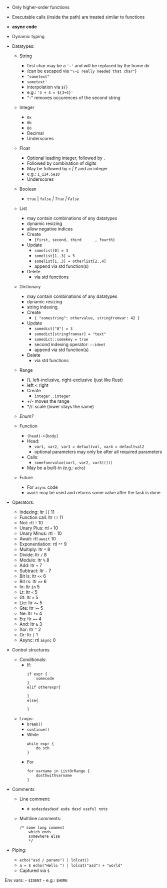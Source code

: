 - Only higher-order functions
- Executable calls (inside the path) are treated similar to functions
- **async code**
- Dynamic typing
- Datatypes:
	- String
		- first char may be a `'~'` and will be replaced by the home dir
		- (can be escaped via `"\~I really needed that char"`)
		- `"sometext"`
		- `sometext'`
		- interpolation via `${}` 
		- e.g.: `'3 + 4 = ${3+4}'`
		- "-" removes occurences of the second string
	- Integer
		- `0x`
		- `0b`
		- `0o`
		- Decimal
		- Underscores
	- Float
		- Optional leading integer, followed by `.`
		- Followed by combination of digits
		- May be followed by `e` *| `E`* and an integer
		- e.g.: `1_124.5e10`
		- Underscores
	- Boolean
		- `true` | `false` *| `True` | `False`*
	- List
		- may contain combinations of any datatypes
		- dynamic resizing
		- allow negative indices
		- Create
			- `[first, second, third      , fourth]`
		- Update
			- `somelist[0] = 3`
			- `somelist[1..3] = 5`
			- `somelist[1..3] = otherlist[2..4]`
			- append via std function(s)
		- Delete
			- via std functions
	- Dictionary
		- may contain combinations of any datatypes
		- dynamic resizing
		- string indexing
		- Create
			- `{
				"somestring": othervalue,
				stringfromvar: 42
			}`
		- Update
			- `somedict["0"] = 3`
			- `somedict[stringfromvar] = "text"`
			- `somedict::somekey = true`
			- second indexing operator: `::ident`
			- append via std function(s)
		- Delete
			- via std functions
	- Range
		- [), left-inclusive, right-exclusive (just like Rust)
		- left < right
		- Create
			- `integer..integer`
		- +/- moves the range
		- *//: scale (lower stays the same)
			
	- *Enum?*
	- Function
		- `(head)->{body}`
		- Head:
			- `var1, var2, var3 = defaultval, var4 = defaultval2`
			- optional parameters may only be after all required parameters
		- Calls:
			- `somefuncvalue(var1, var2, var3)()()`
		- May be a built-in (e.g.: `echo`)
	- Future
		- For `async` code
		- `await` may be used and returns some value after the task is done


- Operators:
	- Indexing: ltr `[]`	11
	- Function call: ltr `()`	11
	- Not: rtl `!`	10
	- Unary Plus: rtl `+`	10
	- Unary Minus: rtl `-`	10
	- Await: rtl `await`	10
	- Exponentiation: rtl `**` 9
	- Multiply: ltr `*` 8
	- Divide: ltr `/` 8
	- Modulo: ltr `%` 8
	- Add:  ltr `+` 7
	- Subtract: ltr `-` 7
	- Bit ls: ltr `<<` 6
	- Bit rs: ltr `>>` 6
	- In: ltr `in` 5
	- Lt: ltr `<` 5
	- Gt: ltr `>` 5
	- Lte: ltr `<=` 5
	- Gte: ltr `>=` 5
	- Ne: ltr `!=` 4
	- Eq: ltr `==` 4
	- And: ltr `&` 3
	- Xor: ltr `^` 2
	- Or: ltr `|` 1
	- Async: rtl `async` 0

- Control structures
	- Conditionals:
		- If:
			```
			if expr {
				somecode
			}
			elif otherexpr{

			}
			else{

			}
			```
	- Loops:
		- `break()`
		- `continue()`
		- While
			```
			while expr {
				do sth
			}
			```
		- For
			```
			for varname in ListOrRange {
				dosthwithvarname
			}
			```


- Comments
	- Line comment:
		- `# asdasdasdasd asda dasd useful note`
	
	- Multiline comments:
		```
		/* some long comment
			which ends 
			somewhere else
			*/
		```

- Piping:
	- `echo("asd / params") | lolcat()`
	- `a = $ echo("Hello ") | lolcat("asd") + "world"`
	-  Captured via `$`

Env vars:
	- `$IDENT`
	- e.g.: `$HOME`